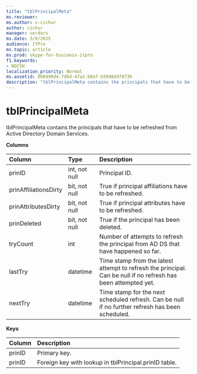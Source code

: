 ```yaml
---
title: "tblPrincipalMeta"
ms.reviewer: 
ms.author: v-cichur
author: cichur
manager: serdars
ms.date: 3/9/2015
audience: ITPro
ms.topic: article
ms.prod: skype-for-business-itpro
f1.keywords:
- NOCSH
localization_priority: Normal
ms.assetid: 808490d4-7d6d-47a2-b8af-b5940d47073b
description: "tblPrincipalMeta contains the principals that have to be refreshed from Active Directory Domain Services."
---
```


# tblPrincipalMeta
 
tblPrincipalMeta contains the principals that have to be refreshed from Active Directory Domain Services.
  
**Columns**

|**Column**|**Type**|**Description**|
|:-----|:-----|:-----|
|prinID  <br/> |int, not null  <br/> |Principal ID.  <br/> |
|prinAffiliationsDirty  <br/> |bit, not null  <br/> |True if principal affiliations have to be refreshed.  <br/> |
|prinAttributesDirty  <br/> |bit, not null  <br/> |True if principal attributes have to be refreshed.  <br/> |
|prinDeleted  <br/> |bit, not null  <br/> |True if the principal has been deleted.  <br/> |
|tryCount  <br/> |int  <br/> |Number of attempts to refresh the principal from AD DS that have happened so far.  <br/> |
|lastTry  <br/> |datetime  <br/> |Time stamp from the latest attempt to refresh the principal. Can be null if no refresh has been attempted yet.  <br/> |
|nextTry  <br/> |datetime  <br/> |Time stamp for the next scheduled refresh. Can be null if no further refresh has been scheduled.  <br/> |
   
**Keys**

|**Column**|**Description**|
|:-----|:-----|
|prinID  <br/> |Primary key.  <br/> |
|prinID  <br/> |Foreign key with lookup in tblPrincipal.prinID table.  <br/> |
   

